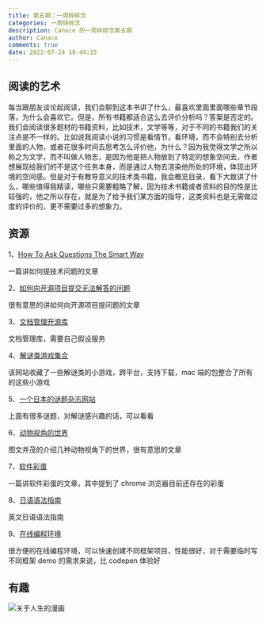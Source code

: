 ```yaml
---
title: 第五期：一周碎碎念
categories: 一周碎碎念
description: Canace 的一周碎碎念第五期
author: Canace
comments: true
date: 2022-07-24 18:44:15
---
```

## 阅读的艺术

每当跟朋友谈论起阅读，我们会聊到这本书讲了什么，最喜欢里面里面哪些章节段落，为什么会喜欢它。但是，所有书籍都适合这么去评价分析吗？答案是否定的。我们会阅读很多题材的书籍资料，比如技术，文学等等，对于不同的书籍我们的关注点是不一样的。比如说我阅读小说的习惯是看情节，看环境，而不会特别去分析里面的人物，或者花很多时间去思考怎么评价他，为什么？因为我觉得文学之所以称之为文学，而不叫做人物志，是因为他是把人物放到了特定的想象空间去，作者想展现给我们的不是这个任务本身，而是通过人物去渲染他所处的环境，体现出环境的空间感。但是对于有教导意义的技术类书籍，我会概览目录，看下大致讲了什么，哪些值得我精读，哪些只需要粗略了解，因为技术书籍或者资料的目的性是比较强的，他之所以存在，就是为了给予我们某方面的指导，这类资料也是无需做过度的评价的，更不需要过多的想象力。

## 资源

1、[How To Ask Questions The Smart Way](http://www.catb.org/~esr/faqs/smart-questions.html)

一篇讲如何提技术问题的文章

2、[如何向开源项目提交无法解答的问题](https://zhuanlan.zhihu.com/p/25795393)

很有意思的讲如何向开源项目提问题的文章

3、[文档管理开源库](https://github.com/paperless-ngx/paperless-ngx)

文档管理库，需要自己假设服务

4、[解谜类游戏集合](https://www.chiark.greenend.org.uk/~sgtatham/puzzles/)

该网站收藏了一些解谜类的小游戏，跨平台，支持下载，mac 端的包整合了所有的这些小游戏

5、[一个日本的谜题杂志网站](https://www.nikoli.co.jp/en/puzzles/)

上面有很多谜题，对解谜感兴趣的话，可以看看

6、[动物视角的世界](https://www.nhm.ac.uk/discover/how-do-other-animals-see-the-world.html)

图文并茂的介绍几种动物视角下的世界，很有意思的文章

7、[软件彩蛋](https://queue.acm.org/detail.cfm?id=3534857&doi=10.1145%2F3534857)

一篇讲软件彩蛋的文章，其中提到了 chrome 浏览器目前还存在的彩蛋

8、[日语语法指南](https://guidetojapanese.org/learn/grammar)

英文日语语法指南

9、[在线编程环境](https://stackblitz.com/)

很方便的在线编程环境，可以快速创建不同框架项目，性能很好，对于需要临时写不同框架 demo 的需求来说，比 codepen 体验好

## 有趣

![关于人生的漫画](https://s3.us-west-2.amazonaws.com/secure.notion-static.com/49b8b06a-983f-4a37-840c-886a7df6a4b5/Untitled.png?X-Amz-Algorithm=AWS4-HMAC-SHA256&X-Amz-Content-Sha256=UNSIGNED-PAYLOAD&X-Amz-Credential=AKIAT73L2G45EIPT3X45%2F20220724%2Fus-west-2%2Fs3%2Faws4_request&X-Amz-Date=20220724T123347Z&X-Amz-Expires=86400&X-Amz-Signature=53f1db542c03aaac2853edfaa973358e6875ba33f9957a02a82138509556f1aa&X-Amz-SignedHeaders=host&response-content-disposition=filename%20%3D%22Untitled.png%22&x-id=GetObject)